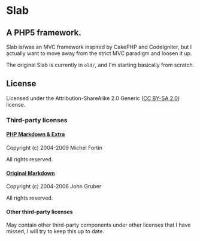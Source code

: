 # Slab

## A PHP5 framework.

Slab is/was an MVC framework inspired by CakePHP and CodeIgniter, but I actually want to move away from the strict MVC paradigm and loosen it up.

The original Slab is currently in `old/`, and I'm starting basically from scratch.



## License

Licensed under the Attribution-ShareAlike 2.0 Generic ([CC BY-SA 2.0][ccsa]) license.

### Third-party licenses

#### [PHP Markdown & Extra][markdown_extra]

Copyright (c) 2004-2009 Michel Fortin

All rights reserved.

#### [Original Markdown][original_markdown]

Copyright (c) 2004-2006 John Gruber

All rights reserved.

#### Other third-party licenses

May contain other third-party components under other licenses that I have missed, I will try to keep this up to date.



[ccsa]: http://creativecommons.org/licenses/by-sa/2.0/
[markdown_extra]: http://michelf.com/projects/php-markdown
[original_markdown]: http://daringfireball.net/projects/markdown